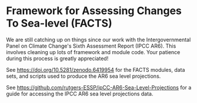 # Framework for Assessing Changes To Sea-level (FACTS) 

We are still catching up on things since our work with the Intergovernmental Panel on Climate Change's Sixth Assessment Report (IPCC AR6). This involves cleaning up lots of framework and module code. Your patience during this process is greatly appreciated!

See https://doi.org/10.5281/zenodo.6419954 for the FACTS modules, data sets, and scripts used to produce the AR6 sea level projections.

See https://github.com/rutgers-ESSP/ipCC-AR6-Sea-Level-Projections for a guide for accessing the IPCC AR6 sea level projections data. 
